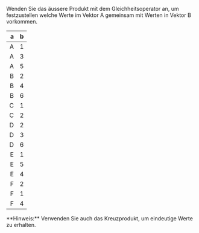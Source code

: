 Wenden Sie das äussere Produkt mit dem Gleichheitsoperator an, um festzustellen welche Werte im Vektor A gemeinsam mit Werten in Vektor B vorkommen. 

|  a|  b|
|--:|--:|
| A |  1|
| A |  3|
| A |  5|
| B |  2|
| B |  4|
| B |  6|
| C |  1|
| C |  2|
| D |  2|
| D |  3|
| D |  6|
| E |  1|
| E |  5|
| E |  4|
| F |  2|
| F |  1|
| F |  4|

<p class="alert alert-success" markdown="1">
**Hinweis:** Verwenden Sie auch das Kreuzprodukt, um eindeutige Werte zu erhalten.
</p>